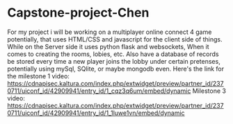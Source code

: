 # Capstone-project-Chen
For my project i will be working on a multiplayer online connect 4 game potentially, that uses HTML/CSS and javascript for the client side of things. While on the
Server side it uses python flask and websockets, When it comes to creating the rooms, lobies, etc. Also have a database of records be stored every time a new player joins the lobby under certain pretenses, potentially using mySql, SQlite, or maybe mongodb even.
Here's the link for the milestone 1 video:
https://cdnapisec.kaltura.com/index.php/extwidget/preview/partner_id/2370711/uiconf_id/42909941/entry_id/1_cqz3q6um/embed/dynamic
Milestone 3 video:
https://cdnapisec.kaltura.com/index.php/extwidget/preview/partner_id/2370711/uiconf_id/42909941/entry_id/1_1luwe1vn/embed/dynamic
